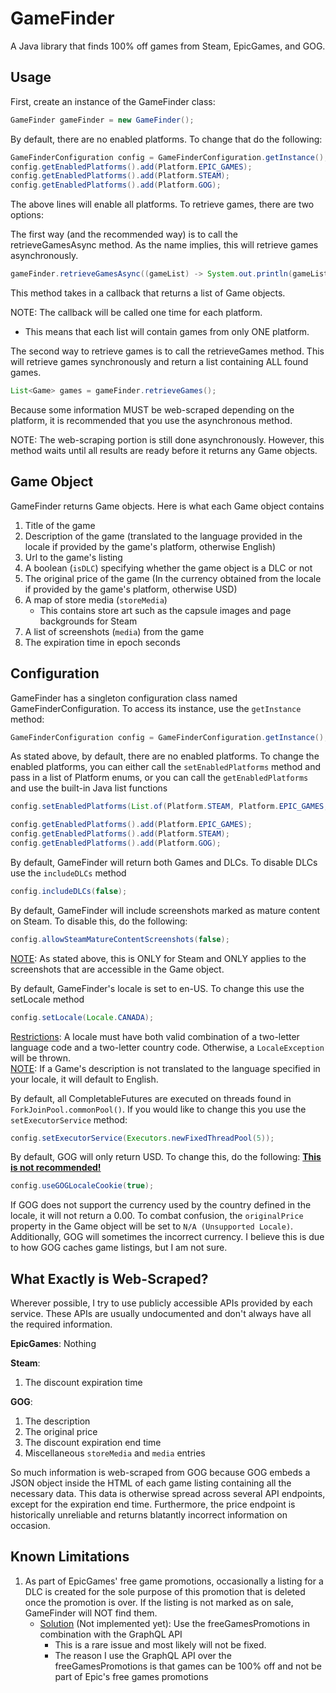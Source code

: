 # GameFinder
A Java library that finds 100% off games from Steam, EpicGames, and GOG.

## Usage
First, create an instance of the GameFinder class:
```java
GameFinder gameFinder = new GameFinder();
```

By default, there are no enabled platforms. To change that do the following:
```java
GameFinderConfiguration config = GameFinderConfiguration.getInstance();
config.getEnabledPlatforms().add(Platform.EPIC_GAMES);
config.getEnabledPlatforms().add(Platform.STEAM);
config.getEnabledPlatforms().add(Platform.GOG);
```
The above lines will enable all platforms. To retrieve games, there are two options:

The first way (and the recommended way) is to call the retrieveGamesAsync method.
As the name implies, this will retrieve games asynchronously.
```java
gameFinder.retrieveGamesAsync((gameList) -> System.out.println(gameList));
```
This method takes in a callback that returns a list of Game objects.

NOTE: The callback will be called one time for each platform. 
  * This means that each list will contain games from only ONE platform.

The second way to retrieve games is to call the retrieveGames method.
This will retrieve games synchronously and return a list containing ALL found games.
```java
List<Game> games = gameFinder.retrieveGames();
```
Because some information MUST be web-scraped depending on the platform, it is recommended that you use the asynchronous method.

NOTE: The web-scraping portion is still done asynchronously. However, this method waits until all results are ready before it returns any Game objects.

## Game Object
GameFinder returns Game objects. Here is what each Game object contains
1. Title of the game
2. Description of the game (translated to the language provided in the locale if provided by the game's platform, otherwise English)
3. Url to the game's listing
4. A boolean (`isDLC`) specifying whether the game object is a DLC or not
5. The original price of the game (In the currency obtained from the locale if provided by the game's platform, otherwise USD)
6. A map of store media (`storeMedia`)
   * This contains store art such as the capsule images and page backgrounds for Steam
7. A list of screenshots (`media`) from the game
8. The expiration time in epoch seconds

## Configuration
GameFinder has a singleton configuration class named GameFinderConfiguration.
To access its instance, use the `getInstance` method:
```java
GameFinderConfiguration config = GameFinderConfiguration.getInstance();
```
As stated above, by default, there are no enabled platforms. To change the enabled platforms, you can either call the `setEnabledPlatforms` method and pass in a list of Platform enums, or you can call the `getEnabledPlatforms` and use the built-in Java list functions
```java
config.setEnabledPlatforms(List.of(Platform.STEAM, Platform.EPIC_GAMES, Platform.GOG));

config.getEnabledPlatforms().add(Platform.EPIC_GAMES);
config.getEnabledPlatforms().add(Platform.STEAM);
config.getEnabledPlatforms().add(Platform.GOG);
```

By default, GameFinder will return both Games and DLCs. To disable DLCs use the `includeDLCs` method
```java
config.includeDLCs(false);
```

By default, GameFinder will include screenshots marked as mature content on Steam. To disable this, do the following:
```java
config.allowSteamMatureContentScreenshots(false);
```
<ins>NOTE</ins>: As stated above, this is ONLY for Steam and ONLY applies to the screenshots that are accessible in the Game object.

By default, GameFinder's locale is set to en-US. To change this use the setLocale method
```java
config.setLocale(Locale.CANADA);
```
<ins>Restrictions</ins>: A locale must have both valid combination of a two-letter language code and a two-letter country code. Otherwise, a `LocaleException` will be thrown.
<br><ins>NOTE</ins>: If a Game's description is not translated to the language specified in your locale, it will default to English.

By default, all CompletableFutures are executed on threads found in `ForkJoinPool.commonPool()`. If you would like to change this you use the `setExecutorService` method:
```java
config.setExecutorService(Executors.newFixedThreadPool(5));
```

By default, GOG will only return USD.  To change this, do the following: <ins>**This is not recommended!**</ins>
```java
config.useGOGLocaleCookie(true);
```
If GOG does not support the currency used by the country defined in the locale, it will not return a 0.00. 
To combat confusion, the `originalPrice` property in the Game object will be set to `N/A (Unsupported Locale)`. 
Additionally, GOG will sometimes the incorrect currency. I believe this is due to how GOG caches game listings, but I am not sure.

## What Exactly is Web-Scraped?
Wherever possible, I try to use publicly accessible APIs provided by each service. These APIs are usually undocumented and don't always have all the required information.

**EpicGames**: Nothing

**Steam**: 
  1. The discount expiration time

**GOG**:
  1. The description
  2. The original price
  3. The discount expiration end time
  4. Miscellaneous `storeMedia` and `media` entries

So much information is web-scraped from GOG because GOG embeds a JSON object inside the HTML of each game listing containing all the necessary data.
This data is otherwise spread across several API endpoints, except for the expiration end time. Furthermore, the price endpoint is historically unreliable and returns blatantly incorrect information on occasion.

## Known Limitations
1. As part of EpicGames' free game promotions, occasionally a listing for a DLC is created for the sole purpose of this promotion that is deleted once the promotion is over. If the listing is not marked as on sale, GameFinder will NOT find them.
   * <ins>Solution</ins> (Not implemented yet): Use the freeGamesPromotions in combination with the GraphQL API
      * This is a rare issue and most likely will not be fixed.
      * The reason I use the GraphQL API over the freeGamesPromotions is that games can be 100% off and not be part of Epic's free games promotions
